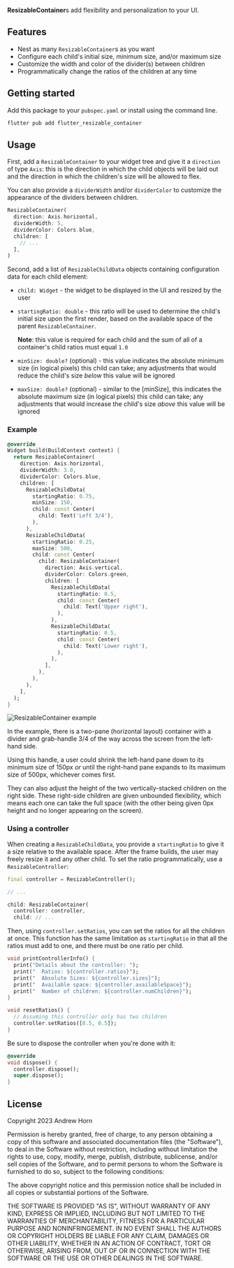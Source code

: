 **ResizableContainer**s add flexibility and personalization to your UI.

## Features

* Nest as many `ResizableContainer`s as you want
* Configure each child's initial size, minimum size, and/or maximum size
* Customize the width and color of the divider(s) between children
* Programmatically change the ratios of the children at any time

## Getting started

Add this package to your `pubspec.yaml` or install using the command line.

```dart
flutter pub add flutter_resizable_container
```

## Usage

First, add a `ResizableContainer` to your widget tree and give it a `direction` of type `Axis`: this is the direction in which the child objects will be laid out and the direction in which the children's size will be allowed to flex.

You can also provide a `dividerWidth` and/or `dividerColor` to customize the appearance of the dividers between children.

```dart
ResizableContainer(
  direction: Axis.horizontal,
  dividerWidth: 5,
  dividerColor: Colors.blue,
  children: [
    // ...
  ],
)
```

Second, add a list of `ResizableChildData` objects containing configuration data for each child element:

  * `child: Widget` - the widget to be displayed in the UI and resized by the user
  * `startingRatio: double` - this ratio will be used to determine the child's initial size upon the first render, based on the available space of the parent `ResizableContainer`. 
    
    **Note**: this value is required for each child and the sum of all of a container's child ratios must equal `1.0`

  * `minSize: double?` (optional) - this value indicates the absolute minimum size (in logical pixels) this child can take; any adjustments that would reduce the child's size _below_ this value will be ignored
  * `maxSize: double?` (optional) - similar to the [minSize], this indicates the absolute maximum size (in logical pixels) this child can take; any adjustments that would increase the child's size _above_ this value will be ignored

### Example

```dart
@override
Widget build(BuildContext context) {
  return ResizableContainer(
    direction: Axis.horizontal,
    dividerWidth: 3.0,
    dividerColor: Colors.blue,
    children: [
      ResizableChildData(
        startingRatio: 0.75,
        minSize: 150,
        child: const Center(
          child: Text('Left 3/4'),
        ),
      ),
      ResizableChildData(
        startingRatio: 0.25,
        maxSize: 500,
        child: const Center(
          child: ResizableContainer(
            direction: Axis.vertical,
            dividerColor: Colors.green,
            children: [
              ResizableChildData(
                startingRatio: 0.5,
                child: const Center(
                  child: Text('Upper right'),
                ),
              ),
              ResizableChildData(
                startingRatio: 0.5,
                child: const Center(
                  child: Text('Lower right'),
                ),
              ),
            ],
          ),
        ),
      ),
    ],
  );
}
```

![ResizableContainer example](doc/screenshot.png)

In the example, there is a two-pane (horizontal layout) container with a divider and grab-handle 3/4 of the way across the screen from the left-hand side.

Using this handle, a user could shrink the left-hand pane down to its minimum size of 150px _or_ until the right-hand pane expands to its maximum size of 500px, whichever comes first. 

They can also adjust the height of the two vertically-stacked children on the right side. These right-side children are given unbounded flexibility, which means each one can take the full space (with the other being given 0px height and no longer appearing on the screen).

### Using a controller

When creating a `ResizableChildData`, you provide a `startingRatio` to give it a size relative to the available space. After the frame builds, the user may freely resize it and any other child. To set the ratio programmatically, use a `ResizableController`: 

```dart
final controller = ResizableController();

// ...

child: ResizableContainer(
  controller: controller,
  child: // ...
```

Then, using `controller.setRatios`, you can set the ratios for all the children at once. This function has the same limitation as `startingRatio` in that all the ratios must add to one, and there must be one ratio per child. 

```dart
void printControllerInfo() {
  print("Details about the controller: ");
  print("  Ratios: ${controller.ratios}");
  print("  Absolute Sizes: ${controller.sizes}");
  print("  Available space: ${controller.availableSpace}");
  print("  Number of children: ${controller.numChildren}");
}

void resetRatios() {
  // Assuming this controller only has two children
  controller.setRatios([0.5, 0.5]);
}
```

Be sure to dispose the controller when you're done with it:

```dart
@override
void dispose() {
  controller.dispose();
  super.dispose();
}
```

## License

Copyright 2023 Andrew Horn

Permission is hereby granted, free of charge, to any person obtaining a copy of this software and associated documentation files (the "Software"), to deal in the Software without restriction, including without limitation the rights to use, copy, modify, merge, publish, distribute, sublicense, and/or sell copies of the Software, and to permit persons to whom the Software is furnished to do so, subject to the following conditions:

The above copyright notice and this permission notice shall be included in all copies or substantial portions of the Software.

THE SOFTWARE IS PROVIDED "AS IS", WITHOUT WARRANTY OF ANY KIND, EXPRESS OR IMPLIED, INCLUDING BUT NOT LIMITED TO THE WARRANTIES OF MERCHANTABILITY, FITNESS FOR A PARTICULAR PURPOSE AND NONINFRINGEMENT. IN NO EVENT SHALL THE AUTHORS OR COPYRIGHT HOLDERS BE LIABLE FOR ANY CLAIM, DAMAGES OR OTHER LIABILITY, WHETHER IN AN ACTION OF CONTRACT, TORT OR OTHERWISE, ARISING FROM, OUT OF OR IN CONNECTION WITH THE SOFTWARE OR THE USE OR OTHER DEALINGS IN THE SOFTWARE.
